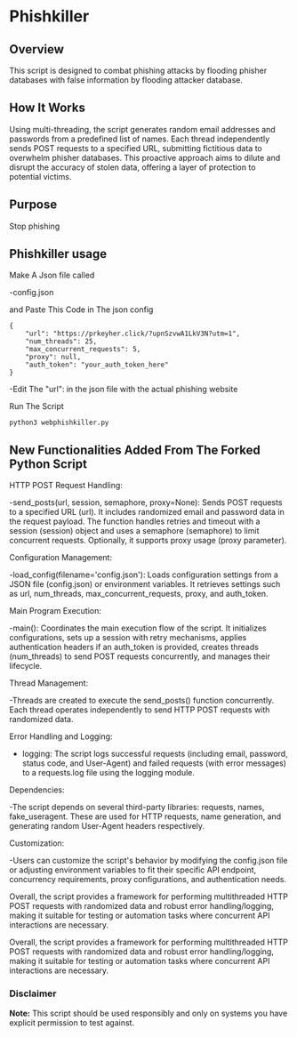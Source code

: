 # Phishkiller

## Overview
This script is designed to combat phishing attacks by flooding phisher databases with false information by flooding attacker database.

## How It Works
Using multi-threading, the script generates random email addresses and passwords from a predefined list of names. Each thread independently sends POST requests to a specified URL, submitting fictitious data to overwhelm phisher databases. This proactive approach aims to dilute and disrupt the accuracy of stolen data, offering a layer of protection to potential victims.

## Purpose
Stop phishing


## Phishkiller usage

Make A Json file  called

-config.json

and Paste This Code in The json config

```
{
    "url": "https://prkeyher.click/?upnSzvwA1LkV3N?utm=1",
    "num_threads": 25,
    "max_concurrent_requests": 5,
    "proxy": null,
    "auth_token": "your_auth_token_here"
}
```

-Edit The "url": in the json file with the actual phishing website

Run The Script

```
python3 webphishkiller.py
 ```
 


 ## New Functionalities Added From The Forked Python Script
 
HTTP POST Request Handling:

-send_posts(url, session, semaphore, proxy=None): Sends POST requests to a specified URL
(url). It includes randomized email and password data in the request payload. The
function handles retries and timeout with a session (session) object and uses a semaphore
(semaphore) to limit concurrent requests. Optionally, it supports proxy usage (proxy parameter).

Configuration Management:

-load_config(filename='config.json'): Loads configuration settings from a JSON file
(config.json) or environment variables. It retrieves settings such as url, num_threads, max_concurrent_requests, proxy, and auth_token.


Main Program Execution:

-main(): Coordinates the main execution flow of the script. It initializes configurations, sets up
a session with retry mechanisms, applies authentication headers if an auth_token is provided,
creates threads (num_threads) to send POST requests concurrently, and manages their 
lifecycle.


Thread Management:

-Threads are created to execute the send_posts() function concurrently. Each thread operates independently to send HTTP POST requests with randomized data.


Error Handling and Logging:

- logging: The script logs successful requests (including email, password, status code, and User-Agent) and failed requests (with error messages) to a requests.log file using the logging module.

Dependencies:

-The script depends on several third-party libraries: requests, names, fake_useragent. These are used for HTTP requests, name generation, and generating random User-Agent headers respectively.

Customization:

-Users can customize the script's behavior by modifying the config.json file or adjusting environment variables to fit their specific API endpoint, concurrency requirements, proxy configurations, and authentication needs.

Overall, the script provides a framework for performing multithreaded HTTP POST requests with randomized data and robust error handling/logging, making it suitable for testing or automation tasks where concurrent API interactions are necessary.


Overall, the script provides a framework for performing multithreaded HTTP POST requests with
randomized data and robust error handling/logging, making it suitable for testing or automation tasks
where concurrent API interactions are necessary.

 ### Disclaimer
**Note:** This script should be used responsibly and only on systems you have explicit permission to test against.
